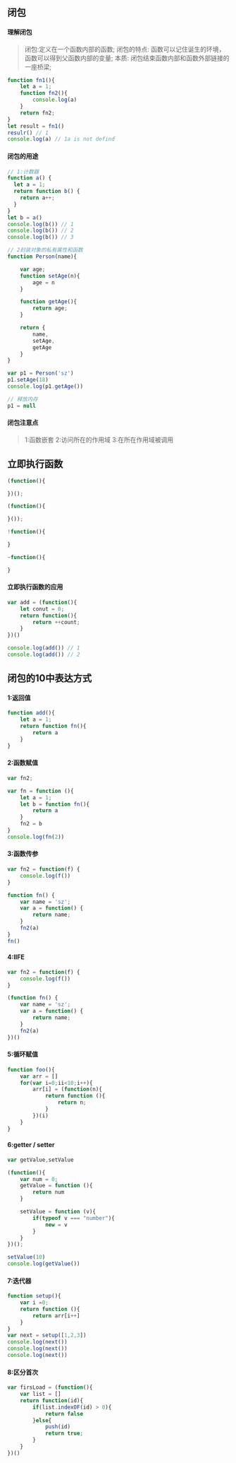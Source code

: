 ## 闭包
#### 理解闭包
>闭包:定义在一个函数内部的函数;
>闭包的特点: 函数可以记住诞生的环境，函数可以得到父函数内部的变量;
>本质: 闭包结束函数内部和函数外部链接的一座桥梁;
```javascript
function fn1(){
    let a = 1;
    function fn2(){
        console.log(a)
    }
    return fn2;
}
let result = fn1()
resulr() // 1
console.log(a) // 1a is not defind
```

#### 闭包的用途
```javascript
// 1:计数器
function a() {
  let a = 1;
  return function b() {
    return a++;
  }
}
let b = a()
console.log(b()) // 1
console.log(b()) // 2
console.log(b()) // 3
```
```javascript
// 2封装对象的私有属性和函数
function Person(name){

    var age;
    function setAge(n){
        age = n
    }

    function getAge(){
        return age;
    }

    return {
        name,
        setAge,
        getAge
    }
}

var p1 = Person('sz')
p1.setAge(18)
console.log(p1.getAge())

// 释放内存
p1 = null
```

#### 闭包注意点
>1:函数嵌套
>2:访问所在的作用域
>3:在所在作用域被调用

## 立即执行函数
```javascript
(function(){

})();

(function(){

}());

!function(){

}

~function(){

}
```

#### 立即执行函数的应用
```javascript
var add = (function(){
    let conut = 0;
    return function(){
        return ++count;
    }
})()

console.log(add()) // 1
console.log(add()) // 2
```

## 闭包的10中表达方式
#### 1:返回值
```javascript
function add(){
    let a = 1;
    return function fn(){
        return a
    }
}
```

#### 2:函数赋值
```javascript
var fn2;

var fn = function (){
    let a = 1;
    let b = function fn(){
        return a
    }
    fn2 = b
}
console.log(fn(2))
```

#### 3:函数传参
```javascript
var fn2 = function(f) {
    console.log(f())
}

function fn() {
    var name = 'sz';
    var a = function() {
        return name;
    }
    fn2(a)
}
fn()
```
#### 4:IIFE
```javascript
var fn2 = function(f) {
    console.log(f())
}

(function fn() {
    var name = 'sz';
    var a = function() {
        return name;
    }
    fn2(a)
})()
```

#### 5:循环赋值
```javascript
function foo(){
    var arr = []
    for(var i=0;ii<10;i++){
        arr[i] = (function(n){
            return function (){
                return n;
            }
        })(i)
    }
}
```

#### 6:getter / setter
```javascript
var getValue,setValue

(function(){
    var num = 0;
    getValue = function (){
        return num
    }

    setValue = function (v){
        if(typeof v === "number"){
            new = v
        }
    }
})();

setValue(10)
console.log(getValue())
```

#### 7:迭代器
```javascript
function setup(){
    var i =0;
    return function (){
        return arr[i++]
    }
}
var next = setup([1,2,3])
console.log(next())
console.log(next())
console.log(next())
```

#### 8:区分首次
```javascript
var firsLoad = (function(){
    var list = []
    return function(id){
        if(list.indexOF(id) > 0){
            return false
        }else{
            push(id)
            return true;
        }
    }
})() 
```